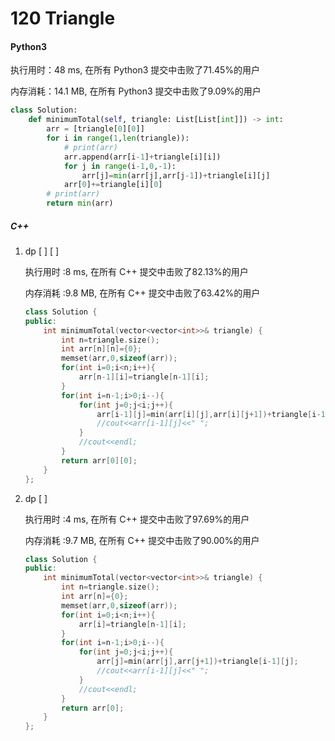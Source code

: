 # 120 Triangle

#### Python3

执行用时：48 ms, 在所有 Python3 提交中击败了71.45%的用户

内存消耗：14.1 MB, 在所有 Python3 提交中击败了9.09%的用户

```python
class Solution:
    def minimumTotal(self, triangle: List[List[int]]) -> int:
        arr = [triangle[0][0]]
        for i in range(1,len(triangle)):
            # print(arr)
            arr.append(arr[i-1]+triangle[i][i])
            for j in range(i-1,0,-1):
                arr[j]=min(arr[j],arr[j-1])+triangle[i][j]
            arr[0]+=triangle[i][0]
        # print(arr)
        return min(arr)
```

##### C++

1. dp [ ] [ ]

   执行用时 :8 ms, 在所有 C++ 提交中击败了82.13%的用户

   内存消耗 :9.8 MB, 在所有 C++ 提交中击败了63.42%的用户

   ```c++
   class Solution {
   public:
       int minimumTotal(vector<vector<int>>& triangle) {
           int n=triangle.size();
           int arr[n][n]={0};
           memset(arr,0,sizeof(arr));
           for(int i=0;i<n;i++){
               arr[n-1][i]=triangle[n-1][i];
           }
           for(int i=n-1;i>0;i--){
               for(int j=0;j<i;j++){
                   arr[i-1][j]=min(arr[i][j],arr[i][j+1])+triangle[i-1][j];
                   //cout<<arr[i-1][j]<<" ";
               }
               //cout<<endl;
           }
           return arr[0][0];
       }
   };
   ```

2. dp [ ] 

   执行用时 :4 ms, 在所有 C++ 提交中击败了97.69%的用户

   内存消耗 :9.7 MB, 在所有 C++ 提交中击败了90.00%的用户

   ```c++
   class Solution {
   public:
       int minimumTotal(vector<vector<int>>& triangle) {
           int n=triangle.size();
           int arr[n]={0};
           memset(arr,0,sizeof(arr));
           for(int i=0;i<n;i++){
               arr[i]=triangle[n-1][i];
           }
           for(int i=n-1;i>0;i--){
               for(int j=0;j<i;j++){
                   arr[j]=min(arr[j],arr[j+1])+triangle[i-1][j];
                   //cout<<arr[i-1][j]<<" ";
               }
               //cout<<endl;
           }
           return arr[0];
       }
   };
   ```

   